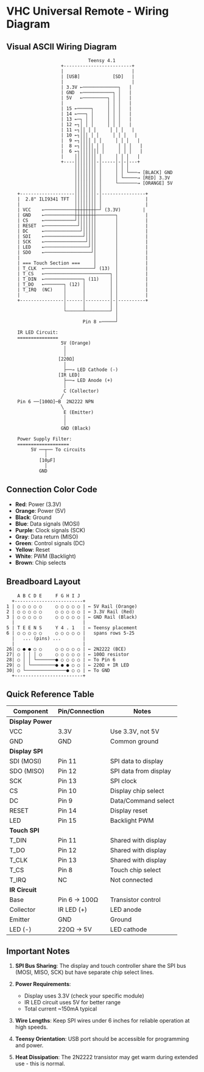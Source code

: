 # VHC Universal Remote - Wiring Diagram

## Visual ASCII Wiring Diagram

```
                              Teensy 4.1
                    +-------------------------+
                    |                         |
                    | [USB]            [SD]   |
                    |                         |
                    | 3.3V ←─────────────┐   |
                    | GND  ←───────────┐ │   |
                    | 5V   ←─────────┐ │ │   |
                    |                │ │ │   |
                    | 15 ←─────┐     │ │ │   |
                    | 14 ←───┐ │     │ │ │   |
                    | 13 ←─┐ │ │     │ │ │   |
                    | 12 ←┐│ │ │     │ │ │   |
                    | 11 ←┐││ │ │     │ │ │   |
                    | 10 ←┐│││ │ │     │ │ │   |
                    |  9 ←┐││││ │ │     │ │ │   |
                    |  8 ←┐│││││ │ │     │ │ │   |
                    |  6 ←┐│││││││ │     │ │ │   |
                    |    ││││││││ │     │ │ │   |
                    +----││││││││-│-----│-│-│---+
                         ││││││││ │     │ │ │
                         ││││││││ │     │ │ └───→ [BLACK] GND
                         ││││││││ │     │ └─────→ [RED] 3.3V
                         ││││││││ │     └───────→ [ORANGE] 5V
                         ││││││││ │
    +--------------------││││││││-│----------------+
    |  2.8" ILI9341 TFT  ││││││││ │                |
    |                    ││││││││ │                |
    | VCC    ←───────────┼┼┼┼┼┼┼┼─┘ (3.3V)        |
    | GND    ←───────────┼┼┼┼┼┼┼┼───────┐          |
    | CS     ←───────────┘│││││││       │          |
    | RESET  ←────────────┘││││││       │          |
    | DC     ←─────────────┘│││││       │          |
    | SDI    ←──────────────┘││││       │          |
    | SCK    ←───────────────┘│││       │          |
    | LED    ←────────────────┘││       │          |
    | SDO    ←─────────────────┘│       │          |
    |                           │       │          |
    | === Touch Section ===     │       │          |
    | T_CLK  ←──────────────────┘ (13)  │          |
    | T_CS   ←────────────────────────┐ │          |
    | T_DIN  ←──────────────┐ (11)    │ │          |
    | T_DO   ←───────┐ (12) │         │ │          |
    | T_IRQ  (NC)    │      │         │ │          |
    |                │      │         │ │          |
    +----------------│------│---------│-│----------+
                     │      │         │ │
                     └──────┴─────────┘ │
                                        │
                            Pin 8 ←─────┘

    IR LED Circuit:
    ===============
                    5V (Orange)
                     │
                     │
                   [220Ω]
                     │
                     ├──→ LED Cathode (-)
                   [IR LED]
                     ├──→ LED Anode (+)
                     │
                     C (Collector)
                    ╱
    Pin 6 ──[100Ω]─B  2N2222 NPN
                    ╲
                     E (Emitter)
                     │
                     │
                    GND (Black)

    Power Supply Filter:
    ===================
         5V ──┬── To circuits
              │
            [10µF]
              │
            GND
```

## Connection Color Code
- **Red**: Power (3.3V)
- **Orange**: Power (5V)
- **Black**: Ground
- **Blue**: Data signals (MOSI)
- **Purple**: Clock signals (SCK)
- **Gray**: Data return (MISO)
- **Green**: Control signals (DC)
- **Yellow**: Reset
- **White**: PWM (Backlight)
- **Brown**: Chip selects

## Breadboard Layout

```
    A B C D E     F G H I J
  +-------------------------+
1 | ○ ○ ○ ○ ○     ○ ○ ○ ○ ○ | ← 5V Rail (Orange)
2 | ○ ○ ○ ○ ○     ○ ○ ○ ○ ○ | ← 3.3V Rail (Red)
3 | ○ ○ ○ ○ ○     ○ ○ ○ ○ ○ | ← GND Rail (Black)
  |                         |
5 | T E E N S     Y 4 . 1   | ← Teensy placement
6 | ○ ○ ○ ○ ○     ○ ○ ○ ○ ○ |   spans rows 5-25
  |   ... (pins) ...        |
  |                         |
26| ○ ● ● ○ ○     ○ ○ ○ ○ ○ | ← 2N2222 (BCE)
27| ○ │ │ │ ○     ○ ○ ○ ○ ○ | ← 100Ω resistor
28| ○ │ │ └───────● ○ ○ ○ ○ | ← To Pin 6
29| ○ │ └─────────● ● ● ○ ○ | ← 220Ω + IR LED
30| ○ └───────────────● ○ ○ | ← To GND
  +-------------------------+
```

## Quick Reference Table

| Component | Pin/Connection | Notes |
|-----------|---------------|-------|
| **Display Power** | | |
| VCC | 3.3V | Use 3.3V, not 5V |
| GND | GND | Common ground |
| **Display SPI** | | |
| SDI (MOSI) | Pin 11 | SPI data to display |
| SDO (MISO) | Pin 12 | SPI data from display |
| SCK | Pin 13 | SPI clock |
| CS | Pin 10 | Display chip select |
| DC | Pin 9 | Data/Command select |
| RESET | Pin 14 | Display reset |
| LED | Pin 15 | Backlight PWM |
| **Touch SPI** | | |
| T_DIN | Pin 11 | Shared with display |
| T_DO | Pin 12 | Shared with display |
| T_CLK | Pin 13 | Shared with display |
| T_CS | Pin 8 | Touch chip select |
| T_IRQ | NC | Not connected |
| **IR Circuit** | | |
| Base | Pin 6 → 100Ω | Transistor control |
| Collector | IR LED (+) | LED anode |
| Emitter | GND | Ground |
| LED (-) | 220Ω → 5V | LED cathode |

## Important Notes

1. **SPI Bus Sharing**: The display and touch controller share the SPI bus (MOSI, MISO, SCK) but have separate chip select lines.

2. **Power Requirements**: 
   - Display uses 3.3V (check your specific module)
   - IR LED circuit uses 5V for better range
   - Total current ~150mA typical

3. **Wire Lengths**: Keep SPI wires under 6 inches for reliable operation at high speeds.

4. **Teensy Orientation**: USB port should be accessible for programming and power.

5. **Heat Dissipation**: The 2N2222 transistor may get warm during extended use - this is normal.